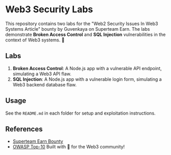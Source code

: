 # Web3 Security Labs
This repository contains two labs for the "Web2 Security Issues In Web3 Systems Article" bounty by Guvenkaya on Superteam Earn. The labs demonstrate **Broken Access Control** and **SQL Injection** vulnerabilities in the context of Web3 systems. 🚀
## Labs
1. **Broken Access Control**: A Node.js app with a vulnerable API endpoint, simulating a Web3 API flaw.
2. **SQL Injection**: A Node.js app with a vulnerable login form, simulating a Web3 backend database flaw.
## Usage
See the `README.md` in each folder for setup and exploitation instructions.
## References
- [Superteam Earn Bounty](https://earn.superteam.fun/listing/web2-security-issues-in-web3/)
- [OWASP Top-10](https://owasp.org/www-project-top-ten/)
Built with 💖 for the Web3 community!

